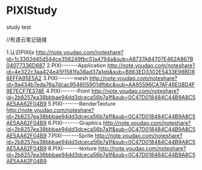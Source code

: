 # PIXIStudy
study test 


//有道云笔记链接

1.认识PIXIjs
http://note.youdao.com/noteshare?id=1c3392d45d544ce356249fbc51a4794a&sub=A8737A84707E462A867B04077336D687
2.PIXI-------Application
http://note.youdao.com/noteshare?id=4e322c3aa424e45f1581fa38ad37a1eb&sub=B863ED3302E5433E98BD88EFFA95E5A2
3.PIXI-------mesh
http://note.youdao.com/noteshare?id=9a434b7eda76a7dcac954605901dfbbc&sub=AA95596CA7AF48E08D4F9E7ECF7E374E
4.PIXI-------Point
http://note.youdao.com/noteshare?id=2b8257ea38bbbae94dd3dceca56b7a1f&sub=0C47D018484C44B9A8C5AE5AA62F04B9
5.PIXI-------RenderTexture
http://note.youdao.com/noteshare?id=2b8257ea38bbbae94dd3dceca56b7a1f&sub=0C47D018484C44B9A8C5AE5AA62F04B9
6.PIXI-------Graphics
http://note.youdao.com/noteshare?id=2b8257ea38bbbae94dd3dceca56b7a1f&sub=0C47D018484C44B9A8C5AE5AA62F04B9
7.PIXI-------Sprite
http://note.youdao.com/noteshare?id=2b8257ea38bbbae94dd3dceca56b7a1f&sub=0C47D018484C44B9A8C5AE5AA62F04B9
8.PIXI-------texture
http://note.youdao.com/noteshare?id=2b8257ea38bbbae94dd3dceca56b7a1f&sub=0C47D018484C44B9A8C5AE5AA62F04B9